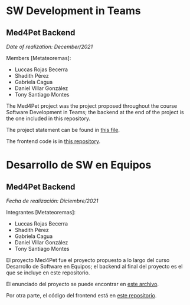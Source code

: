 # SW Development in Teams

## Med4Pet Backend

*Date of realization: December/2021*

Members [Metateoremas]:

- Luccas Rojas Becerra
- Shadith Pérez
- Gabriela Cagua
- Daniel Villar González
- Tony Santiago Montes

The Med4Pet project was the project proposed throughout the course Software Development in Teams; the backend at the end of the project is the one included in this repository.

The project statement can be found in [this file](s2-4-Med4Pet.pdf).

The frontend code is in [this repository](https://github.com/t-montes/202120-DSW-Med4Pet_Front).


# Desarrollo de SW en Equipos

## Med4Pet Backend

*Fecha de realización: Diciembre/2021*

Integrantes [Metateoremas]:

- Luccas Rojas Becerra
- Shadith Pérez
- Gabriela Cagua
- Daniel Villar González
- Tony Santiago Montes

El proyecto Med4Pet fue el proyecto propuesto a lo largo del curso Desarrollo de Software en Equipos; el backend al final del proyecto es el que se incluye en este repositorio.

El enunciado del proyecto se puede encontrar en [este archivo](s2-4-Med4Pet.pdf). 

Por otra parte, el código del frontend está en [este repositorio](https://github.com/t-montes/202120-DSW-Med4Pet_Front).
